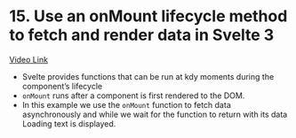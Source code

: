 # 15. Use an onMount lifecycle method to fetch and render data in Svelte 3

[Video Link](https://egghead.io/lessons/svelte-use-an-onmount-lifecycle-method-to-fetch-and-render-data-in-svelte-3?pl=getting-started-with-svelte-3-05a8541a)

- Svelte provides functions that can be run at kdy moments during the component&rsquo;s lifecycle
- `onMount` runs after a component is first rendered to the DOM.
- In this example we use the `onMount` function to fetch data asynchronously and while we wait for the function to return with its data Loading text is displayed.
